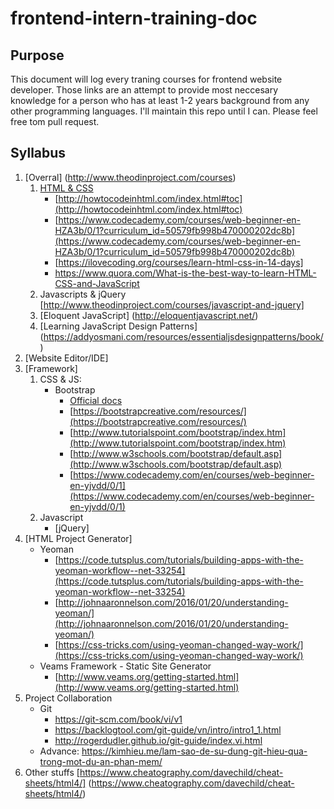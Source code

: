 # frontend-intern-training-doc

## Purpose
This document will log every traning courses for frontend website developer. Those links are an attempt to provide most neccesary knowledge for a person who has at least 1-2 years background from any other programming languages. I'll maintain this repo until I can. Please feel free tom pull request.

## Syllabus
1. [Overral] (http://www.theodinproject.com/courses)
	1. [HTML & CSS](http://www.theodinproject.com/courses/web-development-101)
		* [http://howtocodeinhtml.com/index.html#toc](http://howtocodeinhtml.com/index.html#toc)
		* [https://www.codecademy.com/courses/web-beginner-en-HZA3b/0/1?curriculum_id=50579fb998b470000202dc8b](https://www.codecademy.com/courses/web-beginner-en-HZA3b/0/1?curriculum_id=50579fb998b470000202dc8b)
        * [https://ilovecoding.org/courses/learn-html-css-in-14-days] 
        * https://www.quora.com/What-is-the-best-way-to-learn-HTML-CSS-and-JavaScript 
	2. Javascripts & jQuery [http://www.theodinproject.com/courses/javascript-and-jquery]
    3. [Eloquent JavaScript] (http://eloquentjavascript.net/)
    4. [Learning JavaScript Design Patterns] (https://addyosmani.com/resources/essentialjsdesignpatterns/book/)
2. [Website Editor/IDE]
3. [Framework]
	1. CSS & JS:
		* Bootstrap
			- [Official docs](http://getbootstrap.com/css/)
			- [https://bootstrapcreative.com/resources/](https://bootstrapcreative.com/resources/)
			- [http://www.tutorialspoint.com/bootstrap/index.htm](http://www.tutorialspoint.com/bootstrap/index.htm)
			- [http://www.w3schools.com/bootstrap/default.asp](http://www.w3schools.com/bootstrap/default.asp)
			- [https://www.codecademy.com/en/courses/web-beginner-en-yjvdd/0/1](https://www.codecademy.com/en/courses/web-beginner-en-yjvdd/0/1)
	2. Javascript
		* [jQuery]
4. [HTML Project Generator]
	* Yeoman
		- [https://code.tutsplus.com/tutorials/building-apps-with-the-yeoman-workflow--net-33254](https://code.tutsplus.com/tutorials/building-apps-with-the-yeoman-workflow--net-33254)
		- [http://johnaaronnelson.com/2016/01/20/understanding-yeoman/](http://johnaaronnelson.com/2016/01/20/understanding-yeoman/)
		- [https://css-tricks.com/using-yeoman-changed-way-work/](https://css-tricks.com/using-yeoman-changed-way-work/)
	* Veams Framework - Static Site Generator
		- [http://www.veams.org/getting-started.html](http://www.veams.org/getting-started.html)
5. Project Collaboration
	* Git
		* https://git-scm.com/book/vi/v1
		* https://backlogtool.com/git-guide/vn/intro/intro1_1.html
		* http://rogerdudler.github.io/git-guide/index.vi.html
	* Advance: https://kimhieu.me/lam-sao-de-su-dung-git-hieu-qua-trong-mot-du-an-phan-mem/
6. Other stuffs
	[https://www.cheatography.com/davechild/cheat-sheets/html4/] (https://www.cheatography.com/davechild/cheat-sheets/html4/)